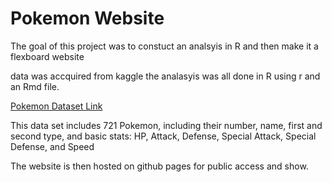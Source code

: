 
# Pokemon Website 

The goal of this project was to constuct an analsyis in R and then make it a flexboard website

data was accquired from kaggle the analasyis was all done in R using r and an Rmd file.

[Pokemon Dataset Link](https://www.kaggle.com/abcsds/pokemon)

This data set includes 721 Pokemon, including their number, name, first and second type, and basic stats: HP, Attack, Defense, Special Attack, Special Defense, and Speed

The website is then hosted on github pages for public access and show.









